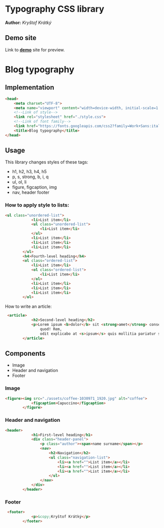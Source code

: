 # Typography CSS library
**Author:** *Kryštof Krátký*
## Demo site
Link to **[demo](http://www.github.io)** site for preview.
# Blog typography
## Implementation
```html
<head>
    <meta charset="UTF-8">
    <meta name="viewport" content="width=device-width, initial-scale=1.0">
    <!--Link of style-->
    <link rel="stylesheet" href="./style.css">
    <!--Link of font family-->
    <link href="https://fonts.googleapis.com/css2?family=Work+Sans:ital@0;1&display=swap" rel="stylesheet">
    <title>Blog typography</title>
</head>
```
## Usage
This library changes styles of these tags:
* h1, h2, h3, h4, h5
* p, s, strong, b, i, q
* ul, ol, li
* figure, figcaption, img
* nav, header footer
### How to apply style to lists:
```html
<ul class="unordered-list">
            <li>List item</li>
            <ul class="unordered-list">
                <li>List item</li>
            </ul>
            <li>List item</li>
            <li>List item</li>
            <li>List item</li>
        </ul>
        <h4>Fourth-level heading</h4>
        <ol class="ordered-list">
            <li>List item</li>
            <ol class="ordered-list">
                <li>List item</li>
            </ol>
            <li>List item</li>
            <li>List item</li>
            <li>List item</li>
        </ol>
```
How to write an article:
```html
 <article>
            <h2>Second-level heading</h2>
            <p>Lorem ipsum <b>dolor</b> sit <strong>amet</strong> consectetur adipisicing elit. <i>Quisquam iure</i>, sed velit magni magnam modi
                quod! Rem,
                odit explicabo at <s>ipsum</s> quis mollitia pariatur sapiente, odio impedit voluptate et tempore!</p>
        </article>
```
## Components
* Image
* Header and navigation
* Footer
### Image
```html
<figure><img src="./assets/coffee-1030971_1920.jpg" alt="coffee">
            <figcaption>Capuccino</figcaption>
        </figure>
```
### Header and navigation
```html
<header>
            <h1>First-level heading</h1>
            <div class="header-panel">
                <p class="author"><span>name surname</span></p>
                <nav>
                    <h2>Navigation</h2>
                    <ul class="navigation-list">
                        <li><a href="">List item</a></li>
                        <li><a href="">List item</a></li>
                        <li><a href="">List item</a></li>
                    </ul>
                </nav>
            </div>
        </header>
```
### Footer
```html
 <footer>
            <p>&copy;Kryštof Krátký</p>
        </footer>
```
